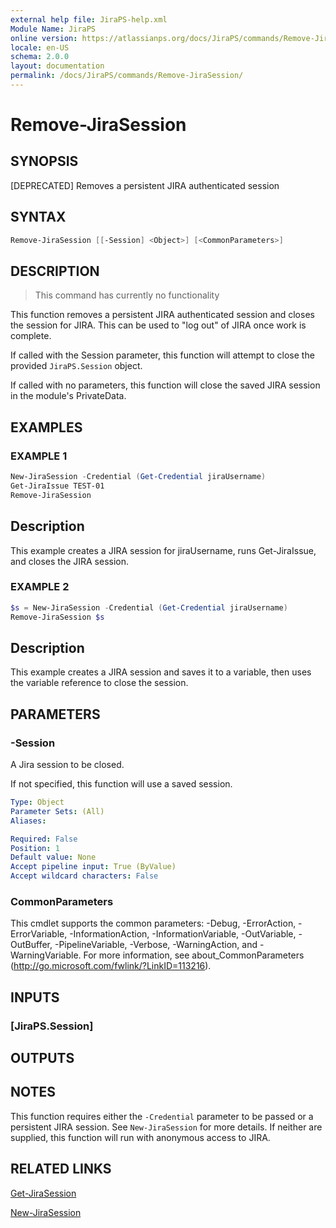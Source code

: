 ```yaml
---
external help file: JiraPS-help.xml
Module Name: JiraPS
online version: https://atlassianps.org/docs/JiraPS/commands/Remove-JiraSession/
locale: en-US
schema: 2.0.0
layout: documentation
permalink: /docs/JiraPS/commands/Remove-JiraSession/
---
```

# Remove-JiraSession

## SYNOPSIS

[DEPRECATED] Removes a persistent JIRA authenticated session

## SYNTAX

```powershell
Remove-JiraSession [[-Session] <Object>] [<CommonParameters>]
```

## DESCRIPTION

> This command has currently no functionality

This function removes a persistent JIRA authenticated session and closes the session for JIRA.
This can be used to "log out" of JIRA once work is complete.

If called with the Session parameter, this function will attempt to close the provided `JiraPS.Session` object.

If called with no parameters, this function will close the saved JIRA session in the module's PrivateData.

## EXAMPLES

### EXAMPLE 1

```powershell
New-JiraSession -Credential (Get-Credential jiraUsername)
Get-JiraIssue TEST-01
Remove-JiraSession
```

Description  
 -----------  
This example creates a JIRA session for jiraUsername, runs Get-JiraIssue, and closes the JIRA session.

### EXAMPLE 2

```powershell
$s = New-JiraSession -Credential (Get-Credential jiraUsername)
Remove-JiraSession $s
```

Description  
 -----------  
This example creates a JIRA session and saves it to a variable, then uses the variable reference to
close the session.

## PARAMETERS

### -Session

A Jira session to be closed.

If not specified, this function will use a saved session.

```yaml
Type: Object
Parameter Sets: (All)
Aliases:

Required: False
Position: 1
Default value: None
Accept pipeline input: True (ByValue)
Accept wildcard characters: False
```

### CommonParameters

This cmdlet supports the common parameters: -Debug, -ErrorAction, -ErrorVariable, -InformationAction, -InformationVariable, -OutVariable, -OutBuffer, -PipelineVariable, -Verbose, -WarningAction, and -WarningVariable.
For more information, see about_CommonParameters (http://go.microsoft.com/fwlink/?LinkID=113216).

## INPUTS

### [JiraPS.Session]

## OUTPUTS

## NOTES

This function requires either the `-Credential` parameter to be passed or a persistent JIRA session.
See `New-JiraSession` for more details.
If neither are supplied, this function will run with anonymous access to JIRA.

## RELATED LINKS

[Get-JiraSession](../Get-JiraSession/)

[New-JiraSession](../New-JiraSession/)

